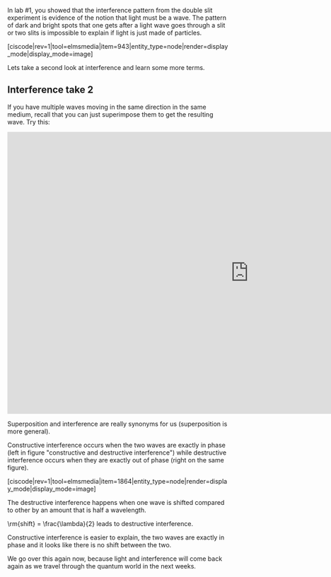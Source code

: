 In lab #1, you showed that the interference pattern from the double slit experiment is evidence of the notion that light must be a wave. The pattern of dark and bright spots that one gets after a light wave goes through a slit or two slits is impossible to explain if light is just made of particles.

[ciscode|rev=1|tool=elmsmedia|item=943|entity_type=node|render=display_mode|display_mode=image]

Lets take a second look at interference and learn some more terms.

## Interference take 2

If you have multiple waves moving in the same direction in the same medium, recall that you can just superimpose them to get the resulting wave. Try this:

<iframe src="https://h5p.org/h5p/embed/85372" width="1090" height="638" frameborder="0" allowfullscreen="allowfullscreen"></iframe><script src="https://h5p.org/sites/all/modules/h5p/library/js/h5p-resizer.js" charset="UTF-8"></script>

Superposition and interference are really synonyms for us (superposition is more general).

Constructive interference occurs when the two waves are exactly in phase (left in figure "constructive and destructive interference") while destructive interference occurs when they are exactly out of phase (right on the same figure).

[ciscode|rev=1|tool=elmsmedia|item=1864|entity_type=node|render=display_mode|display_mode=image]

The destructive interference happens when one wave is shifted compared to other by an amount that is half a wavelength.

<lrn-math>\rm{shift} = \frac{\lambda}{2}</lrn-math> leads to destructive interference.

Constructive interference is easier to explain, the two waves are exactly in phase and it looks like there is no shift between the two. 

We go over this again now, because light and interference will come back again as we travel through the quantum world in the next weeks.